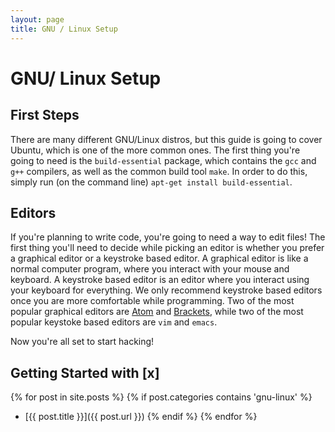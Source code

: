 ```yaml
---
layout: page
title: GNU / Linux Setup
---
```


# GNU/ Linux Setup



## First Steps
There are many different GNU/Linux distros, but this guide is going to cover Ubuntu, which is one of the more common ones. The first thing you're going to need is the `build-essential` package, which contains the `gcc` and `g++` compilers, as well as the common build tool `make`. In order to do this, simply run (on the command line) `apt-get install build-essential`.   

## Editors
If you're planning to write code, you're going to need a way to edit files! The first thing you'll need to decide while picking an editor is whether you prefer a graphical editor or a keystroke based editor. A graphical editor is like a normal computer program, where you interact with your mouse and keyboard. A keystroke based editor is an editor where you interact using your keyboard for everything. We only recommend keystroke based editors once you are more comfortable while programming. Two of the most popular graphical editors are [Atom](https://atom.io) and [Brackets](https://brackets.io), while two of the most popular keystoke based editors are `vim` and `emacs`.

Now you're all set to start hacking!

## Getting Started with [x]


{% for post in site.posts %}
    {% if post.categories contains 'gnu-linux' %}
* [{{ post.title }}]({{ post.url }})
    {% endif %}
{% endfor %}
